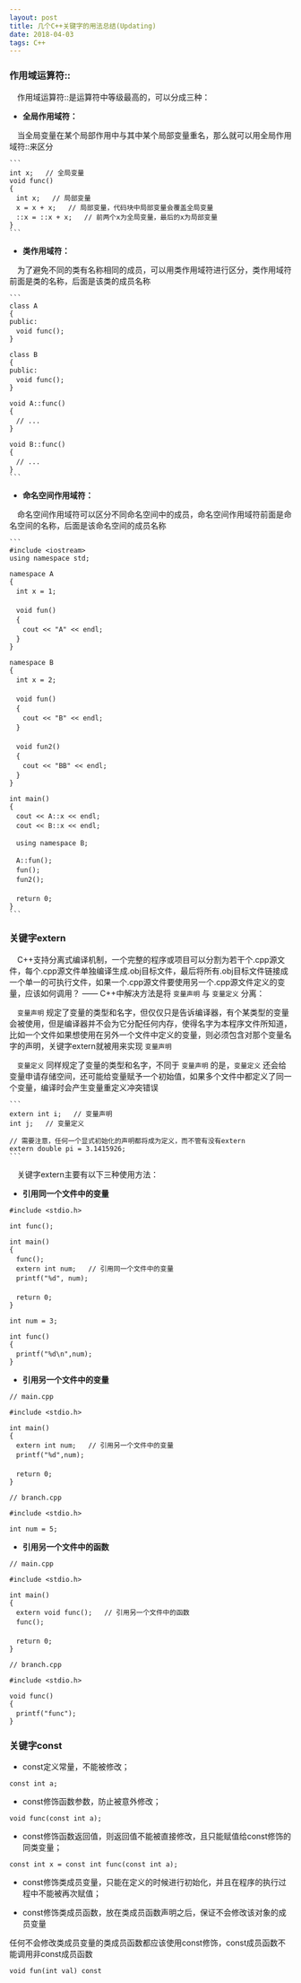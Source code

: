 ```yaml
---
layout: post
title: 几个C++关键字的用法总结(Updating)
date: 2018-04-03
tags: C++
---
```


### 作用域运算符::

　作用域运算符::是运算符中等级最高的，可以分成三种：

- **全局作用域符：**

　当全局变量在某个局部作用中与其中某个局部变量重名，那么就可以用全局作用域符::来区分
	
	```
	int x;   // 全局变量 
	void func()
	{ 
	　int x;   // 局部变量 
	　x = x + x;   // 局部变量，代码块中局部变量会覆盖全局变量 
	　::x = ::x + x;   // 前两个x为全局变量，最后的x为局部变量 
	}
	```

- **类作用域符：**

　为了避免不同的类有名称相同的成员，可以用类作用域符进行区分，类作用域符前面是类的名称，后面是该类的成员名称

	```
	class A
	{
	public:
	　void func();
	}
	
	class B
	{
	public:
	　void func();
	}
	
	void A::func()
	{
	　// ...
	}
	
	void B::func()
	{
	　// ...
	}
	```

- **命名空间作用域符：**

　命名空间作用域符可以区分不同命名空间中的成员，命名空间作用域符前面是命名空间的名称，后面是该命名空间的成员名称

	```
	#include <iostream>
	using namespace std;
	
	namespace A
	{
	　int x = 1;
	　
	　void fun()
	　{
	　　cout << "A" << endl;
	　}
	}
	
	namespace B
	{
	　int x = 2;
	　
	　void fun()
	　{
	　　cout << "B" << endl;
	　}
	　
	　void fun2()
	　{
	　　cout << "BB" << endl;
	　}
	}
	
	int main()
	{
	　cout << A::x << endl;
	　cout << B::x << endl;
	
	　using namespace B;
	
	　A::fun();
	　fun();
	　fun2();
	　
	　return 0;
	}
	```

### 关键字extern

　C++支持分离式编译机制，一个完整的程序或项目可以分割为若干个.cpp源文件，每个.cpp源文件单独编译生成.obj目标文件，最后将所有.obj目标文件链接成一个单一的可执行文件，如果一个.cpp源文件要使用另一个.cpp源文件定义的变量，应该如何调用？ —— C++中解决方法是将 `变量声明` 与 `变量定义` 分离：

　`变量声明` 规定了变量的类型和名字，但仅仅只是告诉编译器，有个某类型的变量会被使用，但是编译器并不会为它分配任何内存，使得名字为本程序文件所知道，比如一个文件如果想使用在另外一个文件中定义的变量，则必须包含对那个变量名字的声明，关键字extern就被用来实现 `变量声明`

　`变量定义` 同样规定了变量的类型和名字，不同于 `变量声明` 的是，`变量定义` 还会给变量申请存储空间，还可能给变量赋予一个初始值，如果多个文件中都定义了同一个变量，编译时会产生变量重定义冲突错误

	```
	extern int i;   // 变量声明
	int j;   // 变量定义
	
	// 需要注意，任何一个显式初始化的声明都将成为定义，而不管有没有extern
	extern double pi = 3.1415926;
	```

　关键字extern主要有以下三种使用方法：

- **引用同一个文件中的变量**

```
#include <stdio.h>

int func();

int main()
{
　func();
　extern int num;   // 引用同一个文件中的变量
　printf("%d", num);
　
　return 0;
}

int num = 3;

int func()
{
　printf("%d\n",num);
}
```

- **引用另一个文件中的变量**

```
// main.cpp

#include <stdio.h>

int main()
{
　extern int num;   // 引用另一个文件中的变量
　printf("%d",num);
　
　return 0;
}
```

```
// branch.cpp

#include <stdio.h>

int num = 5;
```

- **引用另一个文件中的函数**

```
// main.cpp

#include <stdio.h>

int main()
{
　extern void func();   // 引用另一个文件中的函数
　func();
　
　return 0;
}
```

```
// branch.cpp

#include <stdio.h>

void func()
{
　printf("func");
}
```

### 关键字const

- const定义常量，不能被修改；

```
const int a;
```

- const修饰函数参数，防止被意外修改；

```
void func(const int a);
```

- const修饰函数返回值，则返回值不能被直接修改，且只能赋值给const修饰的同类变量；

```
const int x = const int func(const int a);
```

- const修饰类成员变量，只能在定义的时候进行初始化，并且在程序的执行过程中不能被再次赋值；

- const修饰类成员函数，放在类成员函数声明之后，保证不会修改该对象的成员变量

任何不会修改类成员变量的类成员函数都应该使用const修饰，const成员函数不能调用非const成员函数

```
void fun(int val) const
```


